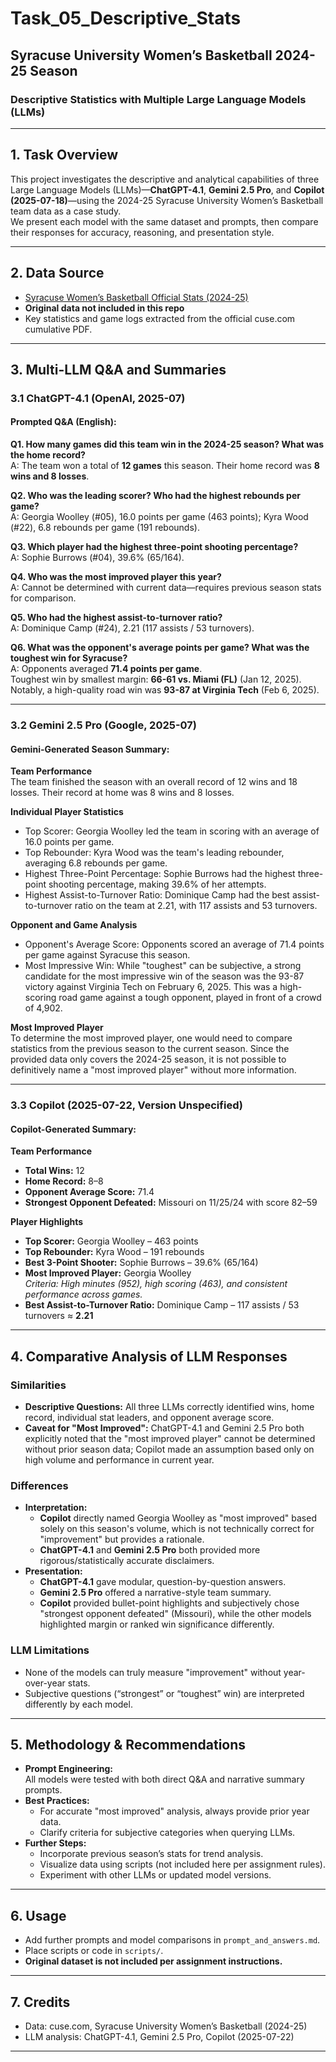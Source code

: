# Task_05_Descriptive_Stats

## Syracuse University Women’s Basketball 2024-25 Season  
### Descriptive Statistics with Multiple Large Language Models (LLMs)

---

## 1. Task Overview

This project investigates the descriptive and analytical capabilities of three Large Language Models (LLMs)—**ChatGPT-4.1**, **Gemini 2.5 Pro**, and **Copilot (2025-07-18)**—using the 2024-25 Syracuse University Women’s Basketball team data as a case study.  
We present each model with the same dataset and prompts, then compare their responses for accuracy, reasoning, and presentation style.

---

## 2. Data Source

- [Syracuse Women’s Basketball Official Stats (2024-25)](https://cuse.com/sports/womens-basketball/stats/2024-25)
- **Original data not included in this repo**
- Key statistics and game logs extracted from the official cuse.com cumulative PDF.

---

## 3. Multi-LLM Q&A and Summaries

### 3.1 ChatGPT-4.1 (OpenAI, 2025-07)

#### **Prompted Q&A (English):**

**Q1. How many games did this team win in the 2024-25 season? What was the home record?**  
A: The team won a total of **12 games** this season. Their home record was **8 wins and 8 losses**.

**Q2. Who was the leading scorer? Who had the highest rebounds per game?**  
A: Georgia Woolley (#05), 16.0 points per game (463 points); Kyra Wood (#22), 6.8 rebounds per game (191 rebounds).

**Q3. Which player had the highest three-point shooting percentage?**  
A: Sophie Burrows (#04), 39.6% (65/164).

**Q4. Who was the most improved player this year?**  
A: Cannot be determined with current data—requires previous season stats for comparison.

**Q5. Who had the highest assist-to-turnover ratio?**  
A: Dominique Camp (#24), 2.21 (117 assists / 53 turnovers).

**Q6. What was the opponent's average points per game? What was the toughest win for Syracuse?**  
A: Opponents averaged **71.4 points per game**.  
Toughest win by smallest margin: **66-61 vs. Miami (FL)** (Jan 12, 2025). Notably, a high-quality road win was **93-87 at Virginia Tech** (Feb 6, 2025).

---

### 3.2 Gemini 2.5 Pro (Google, 2025-07)

#### **Gemini-Generated Season Summary:**

**Team Performance**  
The team finished the season with an overall record of 12 wins and 18 losses. Their record at home was 8 wins and 8 losses.

**Individual Player Statistics**  
- Top Scorer: Georgia Woolley led the team in scoring with an average of 16.0 points per game.
- Top Rebounder: Kyra Wood was the team's leading rebounder, averaging 6.8 rebounds per game.
- Highest Three-Point Percentage: Sophie Burrows had the highest three-point shooting percentage, making 39.6% of her attempts.
- Highest Assist-to-Turnover Ratio: Dominique Camp had the best assist-to-turnover ratio on the team at 2.21, with 117 assists and 53 turnovers.

**Opponent and Game Analysis**  
- Opponent's Average Score: Opponents scored an average of 71.4 points per game against Syracuse this season.
- Most Impressive Win: While "toughest" can be subjective, a strong candidate for the most impressive win of the season was the 93-87 victory against Virginia Tech on February 6, 2025. This was a high-scoring road game against a tough opponent, played in front of a crowd of 4,902.

**Most Improved Player**  
To determine the most improved player, one would need to compare statistics from the previous season to the current season. Since the provided data only covers the 2024-25 season, it is not possible to definitively name a "most improved player" without more information.

---

### 3.3 Copilot (2025-07-22, Version Unspecified)

#### **Copilot-Generated Summary:**

**Team Performance**
- **Total Wins:** 12
- **Home Record:** 8–8
- **Opponent Average Score:** 71.4
- **Strongest Opponent Defeated:** Missouri on 11/25/24 with score 82–59

**Player Highlights**
- **Top Scorer:** Georgia Woolley – 463 points
- **Top Rebounder:** Kyra Wood – 191 rebounds
- **Best 3-Point Shooter:** Sophie Burrows – 39.6% (65/164)
- **Most Improved Player:** Georgia Woolley  
  _Criteria: High minutes (952), high scoring (463), and consistent performance across games._
- **Best Assist-to-Turnover Ratio:** Dominique Camp – 117 assists / 53 turnovers ≈ **2.21**

---

## 4. Comparative Analysis of LLM Responses

### Similarities
- **Descriptive Questions:** All three LLMs correctly identified wins, home record, individual stat leaders, and opponent average score.
- **Caveat for "Most Improved":** ChatGPT-4.1 and Gemini 2.5 Pro both explicitly noted that the "most improved player" cannot be determined without prior season data; Copilot made an assumption based only on high volume and performance in current year.

### Differences
- **Interpretation:**  
  - **Copilot** directly named Georgia Woolley as "most improved" based solely on this season's volume, which is not technically correct for "improvement" but provides a rationale.
  - **ChatGPT-4.1** and **Gemini 2.5 Pro** both provided more rigorous/statistically accurate disclaimers.
- **Presentation:**  
  - **ChatGPT-4.1** gave modular, question-by-question answers.
  - **Gemini 2.5 Pro** offered a narrative-style team summary.
  - **Copilot** provided bullet-point highlights and subjectively chose "strongest opponent defeated" (Missouri), while the other models highlighted margin or ranked win significance differently.

### LLM Limitations
- None of the models can truly measure "improvement" without year-over-year stats.
- Subjective questions (“strongest” or “toughest” win) are interpreted differently by each model.

---

## 5. Methodology & Recommendations

- **Prompt Engineering:**  
  All models were tested with both direct Q&A and narrative summary prompts.
- **Best Practices:**  
  - For accurate "most improved" analysis, always provide prior year data.
  - Clarify criteria for subjective categories when querying LLMs.
- **Further Steps:**  
  - Incorporate previous season’s stats for trend analysis.
  - Visualize data using scripts (not included here per assignment rules).
  - Experiment with other LLMs or updated model versions.

---

## 6. Usage

- Add further prompts and model comparisons in `prompt_and_answers.md`.
- Place scripts or code in `scripts/`.
- **Original dataset is not included per assignment instructions.**

---

## 7. Credits

- Data: cuse.com, Syracuse University Women’s Basketball (2024-25)
- LLM analysis: ChatGPT-4.1, Gemini 2.5 Pro, Copilot (2025-07-22)

---
